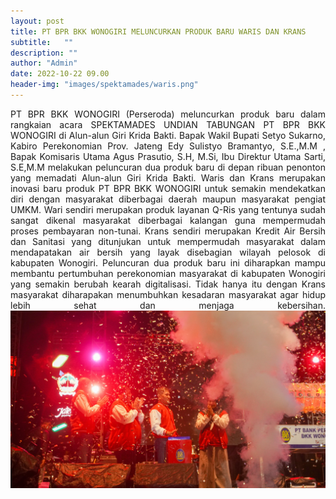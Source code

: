 ```yaml
---
layout: post
title: PT BPR BKK WONOGIRI MELUNCURKAN PRODUK BARU WARIS DAN KRANS
subtitle:   ""
description: ""
author: "Admin"
date: 2022-10-22 09.00
header-img: "images/spektamades/waris.png"
---
```



<div style="text-align: justify;">
PT BPR BKK WONOGIRI (Perseroda) meluncurkan produk baru dalam rangkaian acara SPEKTAMADES UNDIAN TABUNGAN PT BPR BKK WONOGIRI di Alun-alun Giri Krida Bakti. Bapak Wakil Bupati Setyo Sukarno, Kabiro Perekonomian Prov. Jateng Edy Sulistyo Bramantyo, S.E.,M.M , Bapak Komisaris Utama Agus Prasutio, S.H, M.Si, Ibu Direktur Utama Sarti, S.E,M.M melakukan peluncuran dua produk baru di depan ribuan penonton yang memadati Alun-alun Giri Krida Bakti. Waris dan Krans merupakan inovasi baru produk PT BPR BKK WONOGIRI untuk semakin mendekatkan diri dengan masyarakat diberbagai daerah maupun masyarakat pengiat UMKM. Wari sendiri merupakan produk layanan Q-Ris yang tentunya sudah sangat dikenal masyarakat diberbagai kalangan guna mempermudah proses pembayaran non-tunai. Krans sendiri merupakan Kredit Air Bersih dan Sanitasi yang ditunjukan untuk mempermudah masyarakat dalam mendapatakan air bersih yang layak disebagian wilayah pelosok di kabupaten Wonogiri. Peluncuran dua produk baru ini diharapkan mampu membantu pertumbuhan perekonomian masyarakat di kabupaten Wonogiri yang semakin berubah kearah digitalisasi. Tidak hanya itu dengan Krans masyarakat diharapakan menumbuhkan kesadaran masyarakat agar hidup lebih sehat dan menjaga kebersihan.

<img src="/images/spektamades/launching.jpg" class="img-responsive img-centered" alt="">



